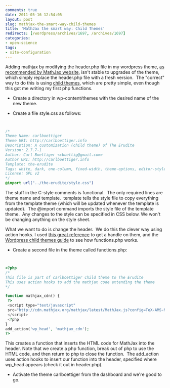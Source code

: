 ```yaml
---
comments: true
date: 2011-05-16 12:54:05
layout: post
slug: mathjax-the-smart-way-child-themes
title: 'MathJax the smart way: Child Themes'
redirects: [/wordpress/archives/1697, /archives/1697]
categories:
- open-science
tags:
- site-configuration
---
```


Adding mathjax by modifying the header.php file in my wordpress theme, [as recommended by MathJax website](http://www.mathjax.org/docs/1.1/platforms/wordpress.html), isn't stable to upgrades of the theme, which simply replace the header.php file with a fresh version.  The "correct" way to do this is using [child themes,](http://codex.wordpress.org/Child_Themes) which are pretty simple, even though this got me writing my first php functions.



	
  * Create a directory in wp-content/themes with the desired name of the new theme.

	
  * Create a file style.css as follows:



```css


/*
Theme Name: carlboettiger
Theme URI: http://carlboettiger.info
Description: A customization (child theme) of The Erudite
Version: 2.7.7-1
Author: Carl Boettiger <cboettig@gmail.com>
Author URI: http://carlboettiger.info
Template: the-erudite
Tags: white, dark, one-column, fixed-width, theme-options, editor-style, translation-ready, custom-menu
License: GPL v2
*/
@import url("../the-erudite/style.css")

```


The stuff in the C-style comments is functional.  The only required lines are theme name and template.  template tells the style file to copy everything from the template theme (which will be updated whenever the template is updated).  The @import command imports the style file of the template theme.  Any changes to the style can be specified in CSS below. We won't be changing anything on the style sheet.

What we want to do is change the header.  We do this the clever way using action hooks. I used [this great reference](http://themeshaper.com/2009/05/25/action-hooks-wordpress-child-themes/) to get a handle on them, and the [Wordpress child themes guide](http://codex.wordpress.org/Child_Themes) to see how functions.php works.



	
  * Create a second file in the theme called functions.php:



```php


<?php
/*
This file is part of carlboettiger child theme to The Erudite
This uses action hooks to add the mathjax code extending the theme
*/

function mathjax_cdn() {
 ?>
 <script type="text/javascript"
 src="http://cdn.mathjax.org/mathjax/latest/MathJax.js?config=TeX-AMS-MML_HTMLorMML">
 </script>
 <?php
}
add_action('wp_head', 'mathjax_cdn');
?>


```


This creates a function that inserts the HTML code for MathJax into the header. Note that we create a php function, break out of php to use the HTML code, and then return to php to close the function.  The add_action uses action hooks to insert our function into the header, specified where wp_head appears (check it out in header.php).

	
  * Activate the theme carlboettiger from the dashboard and we're good to go.


